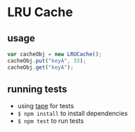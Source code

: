 # LRU Cache
## usage
```javascript
var cacheObj = new LRUCache();
cacheObj.put("keyA", 33);
cacheObj.get("keyA");
```

## running tests
* using [tape](https://github.com/substack/tape) for tests
* `$ npm install` to install dependencies
* `$ npm test` to run tests